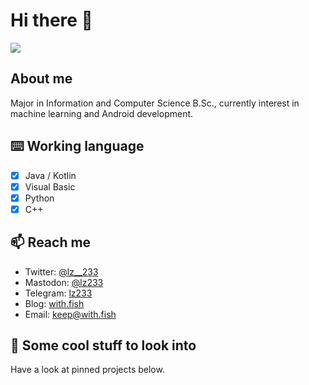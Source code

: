 # Hi there 👀

<div display="flex">
<img src="https://github-readme-stats.vercel.app/api/top-langs/?username=lz233&layout=compact&icon_color=eed0d2&text_color=24292e&bg_color=ffffff&title_color=eed0d2&hide_title=true" />
</div>

## About me
 
Major in Information and Computer Science B.Sc., currently interest in machine learning and Android development.

## ⌨️ Working language

- [x] Java / Kotlin
- [x] Visual Basic
- [x] Python
- [x] C++

## 📫 Reach me

- Twitter: [@lz__233](https://twitter.com/lz__233)
- Mastodon: [@lz233](https://mastodon.social/@lz233)
- Telegram: [lz233](https://t.me/lz233)
- Blog: [with.fish](https://with.fish)
- Email: [keep@with.fish](mailto:keep@with.fish)

## 🏁 Some cool stuff to look into

Have a look at pinned projects below.
